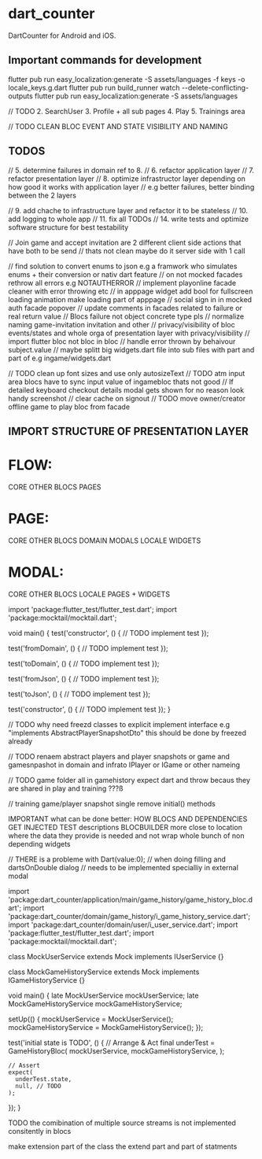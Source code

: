 # dart_counter

DartCounter for Android and iOS.

## Important commands for development

flutter pub run easy_localization:generate -S assets/languages -f keys -o locale_keys.g.dart
flutter pub run build_runner watch --delete-conflicting-outputs
flutter pub run easy_localization:generate -S assets/languages

// TODO 2. SearchUser 3. Profile + all sub pages 4. Play 5. Trainings area

// TODO CLEAN BLOC EVENT AND STATE VISIBILITY AND NAMING

## TODOS

// 5. determine failures in domain ref to 8.
// 6. refactor application layer
// 7. refactor presentation layer
// 8. optimize infrastructor layer depending on how good it works with application layer
// e.g better failures, better binding between the 2 layers

// 9. add chache to infrastructure layer and refactor it to be stateless
// 10. add logging to whole app
// 11. fix all TODOs
// 14. write tests and optimize software structure for best testability

// Join game and accept invitation are 2 different client side actions that have both to be send
// thats not clean maybe do it server side with 1 call

// find solution to convert enums to json e.g a framwork who simulates enums + their conversion or nativ dart feature
// on not mocked facades rethrow all errors e.g NOTAUTHERROR
// implement playonline facade cleaner with error throwing etc
// in apppage widget add bool for fullscreen loading animation make loading part of apppage
// social sign in in mocked auth facade popover
// update comments in facades related to failure or real return value
// Blocs failure not object concrete type pls
// normalize naming game-invitation invitation and other
// privacy/visibility of bloc events/states and whole orga of presentation layer with privacy/visibility
// import flutter bloc not bloc in bloc
// handle error thrown by behaivour subject.value
// maybe splitt big widgets.dart file into sub files with part and part of e.g ingame/widgets.dart

// TODO clean up font sizes and use only autosizeText
// TODO atm input area blocs have to sync input value of ingamebloc thats not good
// If detailed keyboard checkout details modal gets shown for no reason look handy screenshot
// clear cache on signout
// TODO move owner/creator offline game to play bloc from facade

## IMPORT STRUCTURE OF PRESENTATION LAYER

# FLOW:

CORE
OTHER
BLOCS
PAGES

# PAGE:

CORE
OTHER
BLOCS
DOMAIN
MODALS
LOCALE WIDGETS

# MODAL:

CORE
OTHER
BLOCS
LOCALE PAGES + WIDGETS

import 'package:flutter_test/flutter_test.dart';
import 'package:mocktail/mocktail.dart';

void main() {
test('constructor', () {
// TODO implement test
});

test('fromDomain', () {
// TODO implement test
});

test('toDomain', () {
// TODO implement test
});

test('fromJson', () {
// TODO implement test
});

test('toJson', () {
// TODO implement test
});

test('constructor', () {
// TODO implement test
});
}

// TODO why need freezd classes to explicit implement interface e.g "implements AbstractPlayerSnapshotDto" this should be done by freezed already

// TODO renaem abstract players and player snapshots or game and gamesnpashot in domain and infrato IPlayer or IGame or other nameing

// TODO game folder all in gamehistory expect dart and throw becaus they are shared in play and training ???ß

// training game/player snapshot single remove initial() methods

IMPORTANT what can be done better:
HOW BLOCS AND DEPENDENCIES GET INJECTED
TEST descriptions
BLOCBUILDER more close to location where the data they provide is needed and not wrap whole bunch of non depending widgets

// THERE is a probleme with Dart(value:0);
// when doing filling and dartsOnDouble dialog
// needs to be implemented specialliy in external modal


import 'package:dart_counter/application/main/game_history/game_history_bloc.dart';
import 'package:dart_counter/domain/game_history/i_game_history_service.dart';
import 'package:dart_counter/domain/user/i_user_service.dart';
import 'package:flutter_test/flutter_test.dart';
import 'package:mocktail/mocktail.dart';

class MockUserService extends Mock implements IUserService {}

class MockGameHistoryService extends Mock implements IGameHistoryService {}

void main() {
  late MockUserService mockUserService;
  late MockGameHistoryService mockGameHistoryService;

  setUp(() {
    mockUserService = MockUserService();
    mockGameHistoryService = MockGameHistoryService();
  });

  test('initial state is TODO', () {
    // Arrange & Act
    final underTest = GameHistoryBloc(
      mockUserService,
      mockGameHistoryService,
    );

    // Assert
    expect(
      underTest.state,
      null, // TODO
    );
  });
}


TODO the comibination of multiple source streams is not implemented consitently in blocs 

make extension part of the class the extend part and part of statments